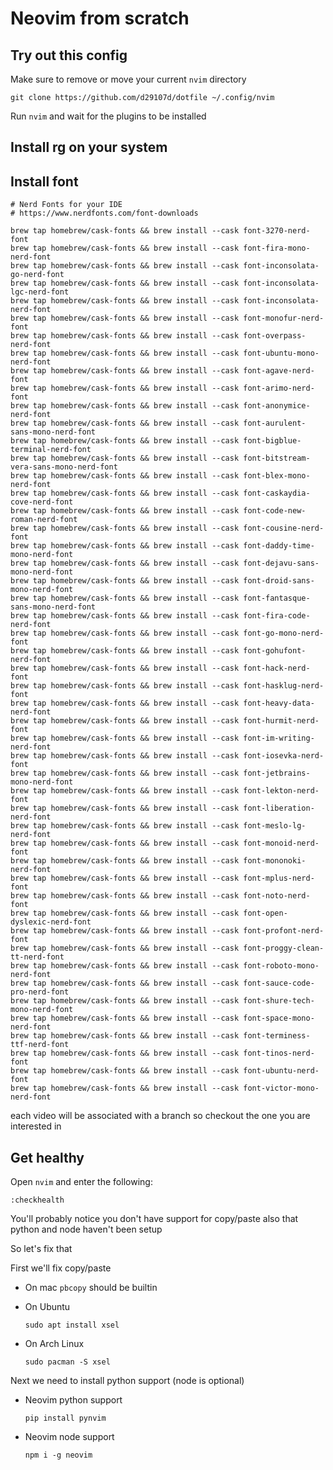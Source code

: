 # Neovim from scratch

## Try out this config

Make sure to remove or move your current `nvim` directory

```
git clone https://github.com/d29107d/dotfile ~/.config/nvim
```

Run `nvim` and wait for the plugins to be installed 

## Install rg on your system 

## Install font
```
# Nerd Fonts for your IDE
# https://www.nerdfonts.com/font-downloads

brew tap homebrew/cask-fonts && brew install --cask font-3270-nerd-font
brew tap homebrew/cask-fonts && brew install --cask font-fira-mono-nerd-font
brew tap homebrew/cask-fonts && brew install --cask font-inconsolata-go-nerd-font
brew tap homebrew/cask-fonts && brew install --cask font-inconsolata-lgc-nerd-font
brew tap homebrew/cask-fonts && brew install --cask font-inconsolata-nerd-font
brew tap homebrew/cask-fonts && brew install --cask font-monofur-nerd-font
brew tap homebrew/cask-fonts && brew install --cask font-overpass-nerd-font
brew tap homebrew/cask-fonts && brew install --cask font-ubuntu-mono-nerd-font
brew tap homebrew/cask-fonts && brew install --cask font-agave-nerd-font
brew tap homebrew/cask-fonts && brew install --cask font-arimo-nerd-font
brew tap homebrew/cask-fonts && brew install --cask font-anonymice-nerd-font
brew tap homebrew/cask-fonts && brew install --cask font-aurulent-sans-mono-nerd-font
brew tap homebrew/cask-fonts && brew install --cask font-bigblue-terminal-nerd-font
brew tap homebrew/cask-fonts && brew install --cask font-bitstream-vera-sans-mono-nerd-font
brew tap homebrew/cask-fonts && brew install --cask font-blex-mono-nerd-font
brew tap homebrew/cask-fonts && brew install --cask font-caskaydia-cove-nerd-font
brew tap homebrew/cask-fonts && brew install --cask font-code-new-roman-nerd-font
brew tap homebrew/cask-fonts && brew install --cask font-cousine-nerd-font
brew tap homebrew/cask-fonts && brew install --cask font-daddy-time-mono-nerd-font
brew tap homebrew/cask-fonts && brew install --cask font-dejavu-sans-mono-nerd-font
brew tap homebrew/cask-fonts && brew install --cask font-droid-sans-mono-nerd-font
brew tap homebrew/cask-fonts && brew install --cask font-fantasque-sans-mono-nerd-font
brew tap homebrew/cask-fonts && brew install --cask font-fira-code-nerd-font
brew tap homebrew/cask-fonts && brew install --cask font-go-mono-nerd-font
brew tap homebrew/cask-fonts && brew install --cask font-gohufont-nerd-font
brew tap homebrew/cask-fonts && brew install --cask font-hack-nerd-font
brew tap homebrew/cask-fonts && brew install --cask font-hasklug-nerd-font
brew tap homebrew/cask-fonts && brew install --cask font-heavy-data-nerd-font
brew tap homebrew/cask-fonts && brew install --cask font-hurmit-nerd-font
brew tap homebrew/cask-fonts && brew install --cask font-im-writing-nerd-font
brew tap homebrew/cask-fonts && brew install --cask font-iosevka-nerd-font
brew tap homebrew/cask-fonts && brew install --cask font-jetbrains-mono-nerd-font
brew tap homebrew/cask-fonts && brew install --cask font-lekton-nerd-font
brew tap homebrew/cask-fonts && brew install --cask font-liberation-nerd-font
brew tap homebrew/cask-fonts && brew install --cask font-meslo-lg-nerd-font
brew tap homebrew/cask-fonts && brew install --cask font-monoid-nerd-font
brew tap homebrew/cask-fonts && brew install --cask font-mononoki-nerd-font
brew tap homebrew/cask-fonts && brew install --cask font-mplus-nerd-font
brew tap homebrew/cask-fonts && brew install --cask font-noto-nerd-font
brew tap homebrew/cask-fonts && brew install --cask font-open-dyslexic-nerd-font
brew tap homebrew/cask-fonts && brew install --cask font-profont-nerd-font
brew tap homebrew/cask-fonts && brew install --cask font-proggy-clean-tt-nerd-font
brew tap homebrew/cask-fonts && brew install --cask font-roboto-mono-nerd-font
brew tap homebrew/cask-fonts && brew install --cask font-sauce-code-pro-nerd-font
brew tap homebrew/cask-fonts && brew install --cask font-shure-tech-mono-nerd-font
brew tap homebrew/cask-fonts && brew install --cask font-space-mono-nerd-font
brew tap homebrew/cask-fonts && brew install --cask font-terminess-ttf-nerd-font
brew tap homebrew/cask-fonts && brew install --cask font-tinos-nerd-font
brew tap homebrew/cask-fonts && brew install --cask font-ubuntu-nerd-font
brew tap homebrew/cask-fonts && brew install --cask font-victor-mono-nerd-font
```


each video will be associated with a branch so checkout the one you are interested in

## Get healthy

Open `nvim` and enter the following:

```
:checkhealth
```

You'll probably notice you don't have support for copy/paste also that python and node haven't been setup

So let's fix that

First we'll fix copy/paste

- On mac `pbcopy` should be builtin

- On Ubuntu

  ```
  sudo apt install xsel
  ```

- On Arch Linux

  ```
  sudo pacman -S xsel
  ```

Next we need to install python support (node is optional)

- Neovim python support

  ```
  pip install pynvim
  ```

- Neovim node support

  ```
  npm i -g neovim
  ```
